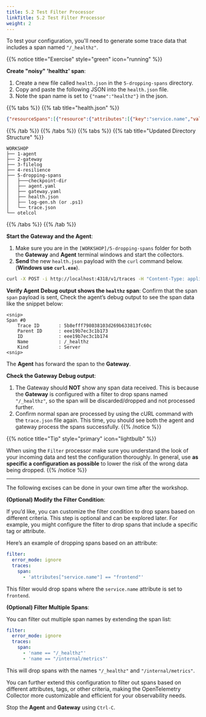 ```yaml
---
title: 5.2 Test Filter Processor
linkTitle: 5.2 Test Filter Processor
weight: 2
---
```


To test your configuration, you'll need to generate some trace data that includes a span named `"/_healthz"`.

{{% notice title="Exercise" style="green" icon="running" %}}

**Create "noisy" 'healthz' span**:

1. Create a new file called `health.json` in the `5-dropping-spans` directory.
2. Copy and paste the following JSON into the `health.json` file.
3. Note the span name is set to `{"name":"healthz"}` in the json.

{{% tabs %}}
{{% tab title="health.json" %}}

```json
{"resourceSpans":[{"resource":{"attributes":[{"key":"service.name","value":{"stringValue":"frontend"}}]},"scopeSpans":[{"scope":{"name":"healthz","version":"1.0.0","attributes":[{"key":"my.scope.attribute","value":{"stringValue":"some scope attribute"}}]},"spans":[{"traceId":"5B8EFFF798038103D269B633813FC60C","spanId":"EEE19B7EC3C1B174","parentSpanId":"EEE19B7EC3C1B173","name":"/_healthz","startTimeUnixNano":"1544712660000000000","endTimeUnixNano":"1544712661000000000","kind":2,"attributes":[]}]}]}]}
```

{{% /tab %}}
{{% /tabs %}}
{{% tabs %}}
{{% tab title="Updated Directory Structure" %}}

```text
WORKSHOP
├── 1-agent
├── 2-gateway
├── 3-filelog
├── 4-resilience
├── 5-dropping-spans
│   ├───checkpoint-dir
│   ├── agent.yaml
│   ├── gateway.yaml
│   ├── health.json
│   ├── log-gen.sh (or .ps1)
│   └── trace.json
└── otelcol
```

{{% /tabs %}}
{{% /tab %}}

**Start the Gateway and the Agent**:

1. Make sure you are in the `[WORKSHOP]/5-dropping-spans` folder for both the **Gateway** and **Agent** terminal windows and start the collectors.
2. **Send** the new `health.json` payload with the `curl` command below. (**Windows use `curl.exe`**).
  
```sh
curl -X POST -i http://localhost:4318/v1/traces -H "Content-Type: application/json" -d "@health.json"
```

**Verify Agent Debug output shows the `healthz` span**: Confirm that the span `span` payload is sent, Check the agent’s debug output to see the span data like the snippet below:

```text
<snip>
Span #0
    Trace ID       : 5b8efff798038103d269b633813fc60c
    Parent ID      : eee19b7ec3c1b173
    ID             : eee19b7ec3c1b174
    Name           : /_healthz
    Kind           : Server
<snip>
```

The **Agent** has forward the span to the **Gateway**.
  
**Check the Gateway Debug output**:

1. The Gateway should **NOT** show any span data received. This is because the **Gateway** is configured with a filter to drop spans named `"/_healthz"`, so the span will be discarded/dropped and not processed further.
2. Confirm normal span are processed by using the cURL command with the `trace.json` file again. This time, you should see both the agent and gateway process the spans successfully.
{{% /notice %}}

{{% notice title="Tip" style="primary" icon="lightbulb" %}}

When using the `Filter` processor make sure you understand the look of your incoming data and test the configuration thoroughly. In general, use **as specific a configuration as possible** to lower the risk of the wrong data being dropped.
{{% /notice %}}

---
The following excises can be done in your own time after the workshop.

**(Optional) Modify the Filter Condition**:

If you’d like, you can customize the filter condition to drop spans based on different criteria. This step is optional and can be explored later. For example, you might configure the filter to drop spans that include a specific tag or attribute.

Here’s an example of dropping spans based on an attribute:

```yaml
filter:
  error_mode: ignore
  traces:
    span:
      - 'attributes["service.name"] == "frontend"'
```

This filter would drop spans where the `service.name` attribute is set to `frontend`.

**(Optional) Filter Multiple Spans**:

You can filter out multiple span names by extending the span list:

```yaml
filter:
  error_mode: ignore
  traces:
    span:
      - 'name == "/_healthz"'
      - 'name == "/internal/metrics"'
```

This will drop spans with the names `"/_healthz"` and `"/internal/metrics"`.

You can further extend this configuration to filter out spans based on different attributes, tags, or other criteria, making the OpenTelemetry Collector more customizable and efficient for your observability needs.

Stop the **Agent** and **Gateway** using `Ctrl-C`.
